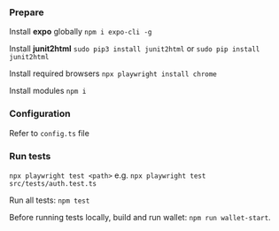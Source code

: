 ### Prepare
Install **expo** globally
`npm i expo-cli -g`

Install **junit2html**
`sudo pip3 install junit2html` or `sudo pip install junit2html`

Install required browsers
`npx playwright install chrome`

Install modules
`npm i`

### Configuration
Refer to `config.ts` file

### Run tests
`npx playwright test <path>`
e.g. `npx playwright test src/tests/auth.test.ts`

Run all tests:
`npm test`

Before running tests locally, build and run wallet: `npm run wallet-start`.
